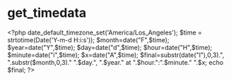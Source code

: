 # get_timedata
&lt;?php date_default_timezone_set('America/Los_Angeles'); $time = strtotime(Date('Y-m-d H:i:s')); $month=date("F",$time); $year=date("Y",$time); $day=date("d",$time); $hour=date("H",$time); $minute=date("i",$time); $x=date("A",$time); $final=substr(date("l"),0,3).", ".substr($month,0,3)." ".$day.", ".$year." at ".$hour.":".$minute." ".$x; echo $final; ?>
